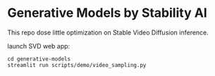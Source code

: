 # Generative Models by Stability AI

This repo dose little optimization on Stable Video Diffusion inference.

launch SVD web app:
```shell
cd generative-models
streamlit run scripts/demo/video_sampling.py
```